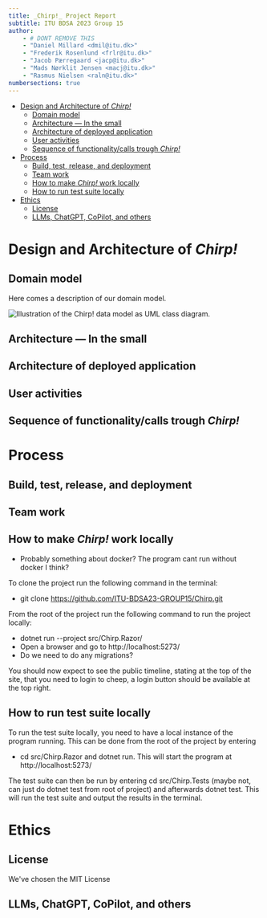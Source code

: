 ```yaml
---
title: _Chirp!_ Project Report
subtitle: ITU BDSA 2023 Group 15
author:
	- # DONT REMOVE THIS
    - "Daniel Millard <dmil@itu.dk>"
    - "Frederik Rosenlund <frlr@itu.dk>"
    - "Jacob Pærregaard <jacp@itu.dk>"
    - "Mads Nørklit Jensen <macj@itu.dk>"
    - "Rasmus Nielsen <raln@itu.dk>"
numbersections: true
---
```


-   [Design and Architecture of _Chirp!_](#design-and-architecture-of-chirp)
    -   [Domain model](#domain-model)
    -   [Architecture — In the small](#architecture--in-the-small)
    -   [Architecture of deployed application](#architecture-of-deployed-application)
    -   [User activities](#user-activities)
    -   [Sequence of functionality/calls trough _Chirp!_](#sequence-of-functionalitycalls-trough-chirp)
-   [Process](#process)
    -   [Build, test, release, and deployment](#build-test-release-and-deployment)
    -   [Team work](#team-work)
    -   [How to make _Chirp!_ work locally](#how-to-make-chirp-work-locally)
    -   [How to run test suite locally](#how-to-run-test-suite-locally)
-   [Ethics](#ethics)
    -   [License](#license)
    -   [LLMs, ChatGPT, CoPilot, and others](#llms-chatgpt-copilot-and-others)

# Design and Architecture of _Chirp!_

## Domain model

Here comes a description of our domain model.

![Illustration of the _Chirp!_ data model as UML class diagram.]()

## Architecture — In the small

## Architecture of deployed application

## User activities

## Sequence of functionality/calls trough _Chirp!_

# Process

## Build, test, release, and deployment

## Team work

## How to make _Chirp!_ work locally
- Probably something about docker? The program cant run without docker I think?

To clone the project run the following command in the terminal: 

- git clone https://github.com/ITU-BDSA23-GROUP15/Chirp.git

From the root of the project run the following command to run the project locally:
- dotnet run --project src/Chirp.Razor/
- Open a browser and go to http://localhost:5273/
- Do we need to do any migrations?


You should now expect to see the public timeline, stating at the top of the site, that you need to login to cheep, a login button should be available at the top right.

## How to run test suite locally
To run the test suite locally, you need to have a local instance of the program running. This can be done from the root of the project by entering 
-  cd src/Chirp.Razor and dotnet run. This will start the program at http://localhost:5273/

The test suite can then be run by entering cd src/Chirp.Tests (maybe not, can just do dotnet test from root of project) and afterwards dotnet test. This will run the test suite and output the results in the terminal.




# Ethics

## License
We've chosen the MIT License

## LLMs, ChatGPT, CoPilot, and others
